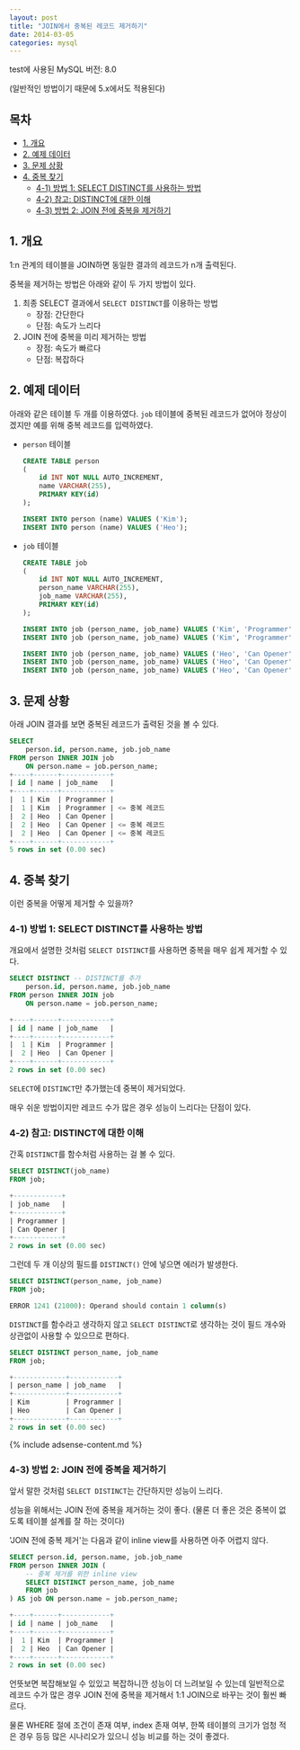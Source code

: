```yaml
---
layout: post
title: "JOIN에서 중복된 레코드 제거하기"
date: 2014-03-05 
categories: mysql
---
```


test에 사용된 MySQL 버전: 8.0

(일반적인 방법이기 때문에 5.x에서도 적용된다)

## 목차

- [1. 개요](#1-개요)
- [2. 예제 데이터](#2-예제-데이터)
- [3. 문제 상황](#3-문제-상황)
- [4. 중복 찾기](#4-중복-찾기)
  - [4-1) 방법 1: SELECT DISTINCT를 사용하는 방법](#4-1-방법-1-select-distinct를-사용하는-방법)
  - [4-2) 참고: DISTINCT에 대한 이해](#4-2-참고-distinct에-대한-이해)
  - [4-3) 방법 2: JOIN 전에 중복을 제거하기](#4-3-방법-2-join-전에-중복을-제거하기)

## 1. 개요

1:n 관계의 테이블을 JOIN하면 동일한 결과의 레코드가 n개 출력된다.

중복을 제거하는 방법은 아래와 같이 두 가지 방법이 있다.

1. 최종 SELECT 결과에서 `SELECT DISTINCT`를 이용하는 방법
    - 장점: 간단한다
    - 단점: 속도가 느리다
1. JOIN 전에 중복을 미리 제거하는 방법
    - 장점: 속도가 빠르다
    - 단점: 복잡하다

## 2. 예제 데이터

아래와 같은 테이블 두 개를 이용하였다. `job` 테이블에 중복된 레코드가 없어야 정상이겠지만 예를 위해 중복 레코드를 입력하였다.

- `person` 테이블
    ```sql
    CREATE TABLE person
    (
        id INT NOT NULL AUTO_INCREMENT,
        name VARCHAR(255),
        PRIMARY KEY(id)
    );

    INSERT INTO person (name) VALUES ('Kim');
    INSERT INTO person (name) VALUES ('Heo');
    ```
- `job` 테이블
    ```sql
    CREATE TABLE job
    (
        id INT NOT NULL AUTO_INCREMENT,
        person_name VARCHAR(255),
        job_name VARCHAR(255),
        PRIMARY KEY(id)
    );

    INSERT INTO job (person_name, job_name) VALUES ('Kim', 'Programmer');
    INSERT INTO job (person_name, job_name) VALUES ('Kim', 'Programmer');

    INSERT INTO job (person_name, job_name) VALUES ('Heo', 'Can Opener');
    INSERT INTO job (person_name, job_name) VALUES ('Heo', 'Can Opener');
    INSERT INTO job (person_name, job_name) VALUES ('Heo', 'Can Opener');
    ```

## 3. 문제 상황

아래 JOIN 결과를 보면 중복된 레코드가 출력된 것을 볼 수 있다.

```sql
SELECT
    person.id, person.name, job.job_name
FROM person INNER JOIN job
    ON person.name = job.person_name;
+----+------+------------+
| id | name | job_name   |
+----+------+------------+
|  1 | Kim  | Programmer |
|  1 | Kim  | Programmer | <= 중복 레코드
|  2 | Heo  | Can Opener |
|  2 | Heo  | Can Opener | <= 중복 레코드
|  2 | Heo  | Can Opener | <= 중복 레코드
+----+------+------------+
5 rows in set (0.00 sec)

```

## 4. 중복 찾기
이런 중복을 어떻게 제거할 수 있을까?

### 4-1) 방법 1: SELECT DISTINCT를 사용하는 방법

개요에서 설명한 것처럼 `SELECT DISTINCT`를 사용하면 중복을 매우 쉽게 제거할 수 있다.

```sql
SELECT DISTINCT -- DISTINCT를 추가
    person.id, person.name, job.job_name
FROM person INNER JOIN job
    ON person.name = job.person_name;

+----+------+------------+
| id | name | job_name   |
+----+------+------------+
|  1 | Kim  | Programmer |
|  2 | Heo  | Can Opener |
+----+------+------------+
2 rows in set (0.00 sec)
```

`SELECT`에 `DISTINCT`만 추가했는데 중복이 제거되었다.

매우 쉬운 방법이지만 레코드 수가 많은 경우 성능이 느리다는 단점이 있다.

### 4-2) 참고: DISTINCT에 대한 이해

간혹 `DISTINCT`를 함수처럼 사용하는 걸 볼 수 있다.

```sql
SELECT DISTINCT(job_name)
FROM job;

+------------+
| job_name   |
+------------+
| Programmer |
| Can Opener |
+------------+
2 rows in set (0.00 sec)
```

그런데 두 개 이상의 필드를 `DISTINCT()` 안에 넣으면 에러가 발생한다.

```sql
SELECT DISTINCT(person_name, job_name)
FROM job;

ERROR 1241 (21000): Operand should contain 1 column(s)
```

`DISTINCT`를 함수라고 생각하지 않고 `SELECT DISTINCT`로 생각하는 것이 필드 개수와 상관없이 사용할 수 있으므로 편하다.

```sql
SELECT DISTINCT person_name, job_name
FROM job;

+-------------+------------+
| person_name | job_name   |
+-------------+------------+
| Kim         | Programmer |
| Heo         | Can Opener |
+-------------+------------+
2 rows in set (0.00 sec)
```

{% include adsense-content.md %}

### 4-3) 방법 2: JOIN 전에 중복을 제거하기

앞서 말한 것처럼 `SELECT DISTINCT`는 간단하지만 성능이 느리다.

성능을 위해서는 JOIN 전에 중복을 제거하는 것이 좋다. (물론 더 좋은 것은 중복이 없도록 테이블 설계를 잘 하는 것이다)

'JOIN 전에 중복 제거'는 다음과 같이 inline view를 사용하면 아주 어렵지 않다.

```sql
SELECT person.id, person.name, job.job_name
FROM person INNER JOIN (
    -- 중복 제거를 위한 inline view
    SELECT DISTINCT person_name, job_name
    FROM job
) AS job ON person.name = job.person_name;

+----+------+------------+
| id | name | job_name   |
+----+------+------------+
|  1 | Kim  | Programmer |
|  2 | Heo  | Can Opener |
+----+------+------------+
2 rows in set (0.00 sec)
```

언뜻보면 복잡해보일 수 있있고 복잡하니깐 성능이 더 느려보일 수 있는데 일반적으로 레코드 수가 많은 경우 JOIN 전에 중복을 제거해서 1:1 JOIN으로 바꾸는 것이 훨씬 빠르다.

물론 WHERE 절에 조건이 존재 여부, index 존재 여부, 한쪽 테이블의 크기가 엄청 적은 경우 등등 많은 시나리오가 있으니 성능 비교를 하는 것이 좋겠다.
